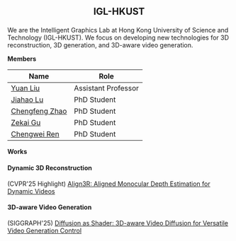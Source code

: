<h2 align="center"> <p> IGL-HKUST </p></h2>

We are the Intelligent Graphics Lab at Hong Kong University of Science and Technology (IGL-HKUST). We focus on developing new technologies for 3D reconstruction, 3D generation, and 3D-aware video generation.


 <summary><strong>Members</strong></summary>

| Name                           | Role                                      |
|--------------------------------|-------------------------------------------|
| [Yuan Liu](https://liuyuan-pal.github.io/) | Assistant Professor          |
| [Jiahao Lu](https://github.com/jiah-cloud)|  PhD Student |
| [Chengfeng Zhao](https://afterjourney00.github.io/)|  PhD Student |
| [Zekai Gu](https://scholar.google.com/citations?user=Y8AU3RkAAAAJ&hl=en)|  PhD Student |
| [Chengwei Ren](https://github.com/ChernweiRen)|  PhD Student |


 <summary><strong>Works</strong></summary>

#### Dynamic 3D Reconstruction
(CVPR'25 Highlight) [Align3R: Aligned Monocular Depth Estimation for Dynamic Videos ](https://igl-hkust.github.io/Align3R.github.io/)

#### 3D-aware Video Generation
(SIGGRAPH'25) [Diffusion as Shader: 3D-aware Video Diffusion for Versatile Video Generation Control](https://igl-hkust.github.io/das/)
